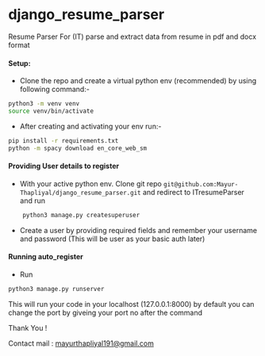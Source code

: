 # django_resume_parser
Resume Parser For (IT)  parse and extract data from resume in pdf and docx format 



#### Setup:
- Clone the repo and create a virtual python env  (recommended) by using following command:-

``` bash
python3 -m venv venv
source venv/bin/activate
```

- After creating and activating your env run:-
```bash
pip install -r requirements.txt 
python -m spacy download en_core_web_sm
```
#### Providing User details to register
- With your active python env. Clone git repo ```git@github.com:Mayur-Thapliyal/django_resume_parser.git``` and redirect to ITresumeParser and run
```python
    python3 manage.py createsuperuser
```

- Create a user by providing required fields and remember your username and password (This will be user as your basic auth later)

#### Running auto_register
- Run
```python
python3 manage.py runserver
```
This will run your code in your localhost (127.0.0.1:8000) by default you can change the port by giveing your port no after the command 


Thank You !

Contact mail : mayurthapliyal191@gmail.com
